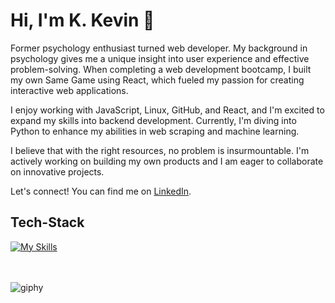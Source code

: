 # Hi, I'm K. Kevin 👋

<p>Former psychology enthusiast turned web developer. My background in psychology gives me a unique insight into user experience and effective problem-solving. When completing a web development bootcamp, I built my own Same Game using React, which fueled my passion for creating interactive web applications.

I enjoy working with JavaScript, Linux, GitHub, and React, and I'm excited to expand my skills into backend development. Currently, I'm diving into Python to enhance my abilities in web scraping and machine learning.

I believe that with the right resources, no problem is insurmountable. I'm actively working on building my own products and I am eager to collaborate on innovative projects.

Let's connect! You can find me on [LinkedIn](https://www.linkedin.com/in/k-kevin-fahrenberger-2a57862a4).
<br>
<h2>Tech-Stack</h2>

[![My Skills](https://skillicons.dev/icons?i=bash,css,sass,html,js,linux,mongodb,py,react,ts)](https://skillicons.dev)<br><br><br>

![giphy](https://github.com/user-attachments/assets/27d343dc-ea25-4f00-ac24-1e205ef209ba)
